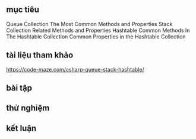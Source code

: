## mục tiêu
  Queue Collection
  The Most Common Methods and Properties
  Stack Collection
  Related Methods and Properties
  Hashtable
  Common Methods In The Hashtable Collection
  Common Properties in the Hashtable Collection
## tài liệu tham khảo
  https://code-maze.com/csharp-queue-stack-hashtable/
## bài tập
## thử nghiệm
## kết luận